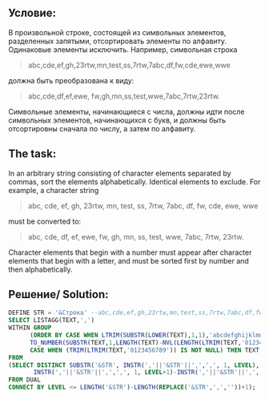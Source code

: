 Условие:
--
В произвольной строке, состоящей из символьных элементов, разделенных запятыми, отсортировать элементы по алфавиту. Одинаковые элементы исключить. Например, символьная строка
> abc,cde,ef,gh,23rtw,mn,test,ss,7rtw,7abc,df,fw,cde,ewe,wwe  

должна быть преобразована к виду:  
> abc,cde,df,ef,ewe, fw,gh,mn,ss,test,wwe,7abc,7rtw,23rtw.  

Символьные элементы, начинающиеся с числа, должны идти после символьных элементов, начинающихся с букв, и должны быть отсортировны сначала по числу, а затем по алфавиту.
  

The task:
--
In an arbitrary string consisting of character elements separated by commas, sort the elements alphabetically. Identical elements to exclude. For example, a character string
> abc, cde, ef, gh, 23rtw, mn, test, ss, 7rtw, 7abc, df, fw, cde, ewe, wwe  

must be converted to:
> abc, cde, df, ef, ewe, fw, gh, mn, ss, test, wwe, 7abc, 7rtw, 23rtw.  

Character elements that begin with a number must appear after character elements that begin with a letter, and must be sorted first by number and then alphabetically. 

Решение/ Solution:
--
```SQL
DEFINE STR = '&Строка' --abc,cde,ef,gh,23rtw,mn,test,ss,7rtw,7abc,df,fw,cde,ewe,wwe
SELECT LISTAGG(TEXT,',') 
WITHIN GROUP
      (ORDER BY CASE WHEN LTRIM(SUBSTR(LOWER(TEXT),1,1),'abcdefghijklmnopqrstuvwxyz') IS NULL THEN TEXT END  NULLS LAST,  
      TO_NUMBER(SUBSTR(TEXT,1,LENGTH(TEXT)-NVL(LENGTH(LTRIM(TEXT,'0123456789')),0))), 
      CASE WHEN (TRIM(LTRIM(TEXT,'0123456789')) IS NOT NULL) THEN TEXT END NULLS FIRST) "Результат"
FROM
(SELECT DISTINCT SUBSTR('&STR', INSTR(','||'&STR'||',',',', 1, LEVEL),
       INSTR(','||'&STR'||',',',', 1, LEVEL+1)-INSTR(','||'&STR'||',',',', 1, LEVEL)-1) TEXT
FROM DUAL
CONNECT BY LEVEL <= LENGTH('&STR')-LENGTH(REPLACE('&STR',',',''))+1);

